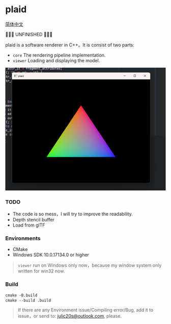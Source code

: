 # plaid

[简体中文](README.md)

🚧🚧🚧 UNFINISHED 🚧🚧🚧

plaid is a software renderer in C++。It is consist of two parts:
* `core` The rendering pipeline implementation.
* `viewer` Loading and displaying the model.

![Hello triangle!](screenshot/screenshot_triangle.png)

### TODO
* The code is so mess，I will try to improve the readability.
* Depth stencil buffer
* Load from glTF

### Environments
* CMake
* Windows SDK 10.0.17134.0 or higher
> `viewer` run on Windows only now，because my window system only written for win32 now.

### Build
```
cmake -B.build
cmake --build .build
```

> If there are any Environment issue/Compiling error/Bug, add it to issue，or send to: julic20s@outlook.com, please.

